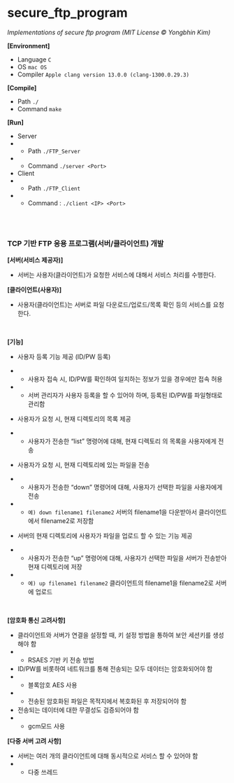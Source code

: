 # secure_ftp_program
*Implementations of secure ftp program (MIT License © Yongbhin Kim)*

**[Environment]**
- Language `C` 
- OS `mac OS`
- Compiler `Apple clang version 13.0.0 (clang-1300.0.29.3)`

**[Compile]**
- Path  `./`
- Command `make`

**[Run]**
- Server
- - Path `./FTP_Server`
- - Command `./server <Port>`
- Client
- - Path `./FTP_Client`
- - Command : `./client <IP> <Port>`
<br>
<br>


<h3/> TCP 기반 FTP 응용 프로그램(서버/클라이언트) 개발</h3>

**[서버(서비스 제공자)]** 
- 서버는 사용자(클라이언트)가 요청한 서비스에 대해서 서비스 처리를 수행한다.

**[클라이언트(사용자)]** 
- 사용자(클라이언트)는 서버로 파일 다운로드/업로드/목록 확인 등의 서비스를 요청한다.
<br>

**[기능]**
- 사용자 등록 기능 제공 (ID/PW 등록) 
- - 사용자 접속 시, ID/PW를 확인하여 일치하는 정보가 있을 경우에만 접속 허용
- - 서버 관리자가 사용자 등록을 할 수 있어야 하며, 등록된 ID/PW를 파일형태로 관리함

- 사용자가 요청 시, 현재 디렉토리의 목록 제공 
- - 사용자가 전송한 “list” 명령어에 대해, 현재 디렉토리 의 목록을 사용자에게 전송

- 사용자가 요청 시, 현재 디렉토리에 있는 파일을 전송
- - 사용자가 전송한 “down” 명령어에 대해, 사용자가 선택한 파일을 사용자에게 전송  
- - `예) down filename1 filename2` 서버의 filename1을 다운받아서 클라이언트에서 filename2로 저장함

- 서버의 현재 디렉토리에 사용자가 파일을 업로드 할 수 있는 기능 제공
- - 사용자가 전송한 “up” 명령어에 대해, 사용자가 선택한 파일을 서버가 전송받아 현재 디렉토리에 저장 
- - `예) up filename1 filename2` 클라이언트의 filename1을 filename2로 서버에 업로드
<br>

**[암호화 통신 고려사항]**
- 클라이언트와 서버가 연결을 설정할 때, 키 설정 방법을 통하여 보안 세션키를 생성해야 함
- - RSAES 기반 키 전송 방법
- ID/PW를 비롯하여 네트워크를 통해 전송되는 모두 데이터는 암호화되어야 함 
- - 블록암호 AES 사용
- - 전송된 암호화된 파일은 목적지에서 복호화된 후 저장되어야 함
- 전송되는 데이터에 대한 무결성도 검증되어야 함
- - gcm모드 사용

**[다중 서버 고려 사항]**
- 서버는 여러 개의 클라이언트에 대해 동시적으로 서비스 할 수 있어야 함
- - 다중 쓰레드

<br>
<br>
